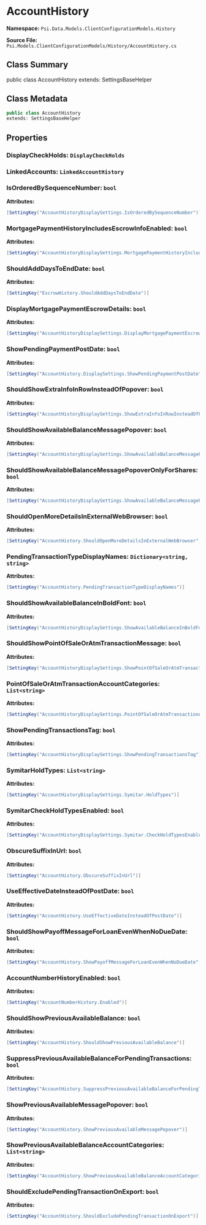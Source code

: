 # AccountHistory

**Namespace:** `Psi.Data.Models.ClientConfigurationModels.History`

**Source File:** `Psi.Models.ClientConfigurationModels/History/AccountHistory.cs`

## Class Summary

public class AccountHistory
extends: SettingsBaseHelper

## Class Metadata

```typescript
public class AccountHistory
extends: SettingsBaseHelper
```

## Properties

### DisplayCheckHolds: `DisplayCheckHolds`

### LinkedAccounts: `LinkedAccountHistory`

### IsOrderedBySequenceNumber: `bool`

**Attributes:**
```csharp
[SettingKey("AccountHistoryDisplaySettings.IsOrderedBySequenceNumber")]
```

### MortgagePaymentHistoryIncludesEscrowInfoEnabled: `bool`

**Attributes:**
```csharp
[SettingKey("AccountHistoryDisplaySettings.MortgagePaymentHistoryIncludesEscrowInfoEnabled")]
```

### ShouldAddDaysToEndDate: `bool`



**Attributes:**
```csharp
[SettingKey("EscrowHistory.ShouldAddDaysToEndDate")]
```

### DisplayMortgagePaymentEscrowDetails: `bool`



**Attributes:**
```csharp
[SettingKey("AccountHistoryDisplaySettings.DisplayMortgagePaymentEscrowDetails")]
```

### ShowPendingPaymentPostDate: `bool`



**Attributes:**
```csharp
[SettingKey("AccountHistory.DisplaySettings.ShowPendingPaymentPostDate")]
```

### ShouldShowExtraInfoInRowInsteadOfPopover: `bool`



**Attributes:**
```csharp
[SettingKey("AccountHistoryDisplaySettings.ShowExtraInfoInRowInsteadOfPopover")]
```

### ShouldShowAvailableBalanceMessagePopover: `bool`



**Attributes:**
```csharp
[SettingKey("AccountHistoryDisplaySettings.ShowAvailableBalanceMessagePopover")]
```

### ShouldShowAvailableBalanceMessagePopoverOnlyForShares: `bool`



**Attributes:**
```csharp
[SettingKey("AccountHistoryDisplaySettings.ShowAvailableBalanceMessagePopoverOnlyForShares")]
```

### ShouldOpenMoreDetailsInExternalWebBrowser: `bool`



**Attributes:**
```csharp
[SettingKey("AccountHistory.ShouldOpenMoreDetailsInExternalWebBrowser")]
```

### PendingTransactionTypeDisplayNames: `Dictionary<string, string>`



**Attributes:**
```csharp
[SettingKey("AccountHistory.PendingTransactionTypeDisplayNames")]
```

### ShouldShowAvailableBalanceInBoldFont: `bool`



**Attributes:**
```csharp
[SettingKey("AccountHistoryDisplaySettings.ShowAvailableBalanceInBoldFont")]
```

### ShouldShowPointOfSaleOrAtmTransactionMessage: `bool`



**Attributes:**
```csharp
[SettingKey("AccountHistoryDisplaySettings.ShowPointOfSaleOrAtmTransactionMessage")]
```

### PointOfSaleOrAtmTransactionAccountCategories: `List<string>`



**Attributes:**
```csharp
[SettingKey("AccountHistoryDisplaySettings.PointOfSaleOrAtmTransactionAccountCategories")]
```

### ShowPendingTransactionsTag: `bool`



**Attributes:**
```csharp
[SettingKey("AccountHistoryDisplaySettings.ShowPendingTransactionsTag")]
```

### SymitarHoldTypes: `List<string>`



**Attributes:**
```csharp
[SettingKey("AccountHistoryDisplaySettings.Symitar.HoldTypes")]
```

### SymitarCheckHoldTypesEnabled: `bool`



**Attributes:**
```csharp
[SettingKey("AccountHistoryDisplaySettings.Symitar.CheckHoldTypesEnabled")]
```

### ObscureSuffixInUrl: `bool`



**Attributes:**
```csharp
[SettingKey("AccountHistory.ObscureSuffixInUrl")]
```

### UseEffectiveDateInsteadOfPostDate: `bool`



**Attributes:**
```csharp
[SettingKey("AccountHistory.UseEffectiveDateInsteadOfPostDate")]
```

### ShouldShowPayoffMessageForLoanEvenWhenNoDueDate: `bool`



**Attributes:**
```csharp
[SettingKey("AccountHistory.ShowPayoffMessageForLoanEvenWhenNoDueDate")]
```

### AccountNumberHistoryEnabled: `bool`



**Attributes:**
```csharp
[SettingKey("AccountNumberHistory.Enabled")]
```

### ShouldShowPreviousAvailableBalance: `bool`



**Attributes:**
```csharp
[SettingKey("AccountHistory.ShouldShowPreviousAvailableBalance")]
```

### SuppressPreviousAvailableBalanceForPendingTransactions: `bool`



**Attributes:**
```csharp
[SettingKey("AccountHistory.SuppressPreviousAvailableBalanceForPendingTransactions")]
```

### ShowPreviousAvailableMessagePopover: `bool`



**Attributes:**
```csharp
[SettingKey("AccountHistory.ShowPreviousAvailableMessagePopover")]
```

### ShowPreviousAvailableBalanceAccountCategories: `List<string>`



**Attributes:**
```csharp
[SettingKey("AccountHistory.ShowPreviousAvailableBalanceAccountCategories")]
```

### ShouldExcludePendingTransactionOnExport: `bool`



**Attributes:**
```csharp
[SettingKey("AccountHistory.ShouldExcludePendingTransactionOnExport")]
```
